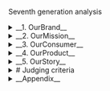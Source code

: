 Seventh generation analysis
<details>
<summary> 
__1. OurBrand__
</summary>
Founded in 1988, Seventh Generation is a brand of difference!

For the past 30 years, we have been a brand with strong beliefs in the right of people and the planet.

We believe that company's value are as important as the product it makes. We know that plant-based products can provide the __efficacy__ you are looking for, and that products designed from renewable plant-based ingredients are sustainable option you are looking for.

> In our every deliberation, we must consider the impact of our decisions on the next seven generation. - from great law of the iroquois conderacy
we made a __promise__ the moment we named __our brand__
</details>
<details>
<summary> 
__2. OurMission__
</summary> 
To inspire a consumer revolution that nurtures the health of the next seven generations.
</details>
<details>
<summary> 
__3. OurConsumer__
</summary> 
## The mindful progessive
__The mindfull progressive__ care about the invironment and are mindful of their personal health. They see planetary and personal health as interconnected: "A healthy body & a healthy environment go hand-in-hand".
__The mindful progresssives are young & knowledgeable. They can be young progressive moms, new moms, millenial dads, progressive families, millenials without kids... who:
- Age from 25 to 49
- Locate mostly in urban and key cities
- Are conscious of environment & health-related issues
- Have a strong belief that deliberate, everyday choices add up to a big impact on the world.
</details>
<details>
<summary> 
__4. OurProduct__
</summary> 
Vietnam portfolio
Covering full range of Home Solutions: Dish Wash, Cleaning Spray, Detergent
## Unlocking the power of plants
### Safety first
We formulate using Seventh Generation Principle of Precaution Principle - if an ingredients has a suspected risk of causing harm to the public or to the environment, we avoid it.
### 97% plant based
We are providing that plants can be JUST as effective as their synthetic counterpart. Our products are certified USDA Biobased, which means they are plant-derived.
### Natural fragrance
All of our fragrances are made from high quality essential oils and botanical extracts, distiled __from real ingredients - nothing fake.__
### Plastic concious
Making products from material that have been used before & designing products that their materials can be used again. Our bottles are made from __PCR materials__ & our refill pack [pouch] are made from __recyclable materials.__ 
</details>
<details>
<summary> 
__5. OurStory__
</summary> 
We're not just a __Natural Brand__, we are a __Safer Brand__.
We're not just a brand that is 97% plant-based. We are also all about "safety". Safety is at the heart of our mix, of what we put inside every single product introduced to the customers.
Safe for the Human Health;
Safe for the Planet.
# YourChallenge
# TheBackground
1. Natural Market is getting cluttered & confusing
With the growth of nature and health-concious trend, an overwhelming number of brands and products are claiming and talking about "nature". That crowd & clutter make __Seventh Generation__ proposition not as strong as it should be.
2. Conventional Brands become dominant thanks to media power
Conventional Brands have media advantages with mass TV Investment, combining with Cross-screen media approach. Meanwhile, __Seventh Generation__ is using Digital-led &Targeted/Precision media approach only.
3. Targeted & seletive distribution model
As super premium product, __Seventh Generation__ is currently distributing on E-commerce and Modern Trade Channel at 3 key cities: HCM, Hanoi,Haiphong.
## How can seventh generation stand out from the crowd?
What solutions can we use to build & differentiate Seventh Generation as a "Safer Homecare Solution" or [Safer Choice], given the clutter & misleading nature-claimed market?
Deliverables: A digital-led marketing campaign to addresses the given challenge
KPIs: 100% awareness of Target Audience [LSM 10+, living in key cities], 10% conversion rate to trial stage
*Things to bear in mind: Our Brand Personality is progressive, genuinely optimistic, a determined advocate, WITHOUT taking ourselves too seriously & attacking other brands.
</details>

<details>
<summary> 
# Judging criteria
</summary> 
45% insight identification
- What is the target audience we should choose to drive attention?
- What is their current behavior or/and tension that we can uniquely address?
30% campaign idea
- How can Seventh Generation be their safer choice? What is the provocative element that we can drive attention & talk-ability?
- What idea can be translated to different sub-target audience groups?
- How can we deliver the safer choice in an appealing & impressive way?
25% deployment plan
- How to deploy the campaign idea via digital touch points (Video platform, Social, Online PR/News, Partnership, Search...]?
- How can we drive precision approach for different sub-target audience groups?
- How to leverage data in execution and ensure to target them across funnels [from upper to lower]?
- When Video Ads, Display Ads, Social... become normal, how can we execute differently?
</details>
<details>
<summary> 
__Appendix__
</summary> 
## Different kinds of mindful progresssives
### 1. Pregnant moms
- __Trigger__: Seek for safer & gentler alternatives to protect baby sensitive skin
- __Interests__: Pregnancy & baby care content, mom & baby items
### 2. Concern Alleviator
- __Trigger__: Skin allergy (redness, itch, rashes), avoid health issues, esp. cancer
- __Interests__: Allery & sensitive skin care, environment & health issues, clean eating
### 3. Millenial moms (kids < 3-year old)
- __Trigger__: seek for safer & gentler alternatives to protect baby's sensitive skin
- __Interests__: Pregnancy & baby care content, mom & baby items
### 4. Green-living Enthusiasts
- __Trigger__: Understand the importance of nature, love & protect the environment
- __Interests__: Environment-friendly products, environmental issues, green living/healthy lifestyles

Is it only 4? Nope. Let's explore more!
## Take a pause! Is "natural" the answer to "Safety"?
</details>
